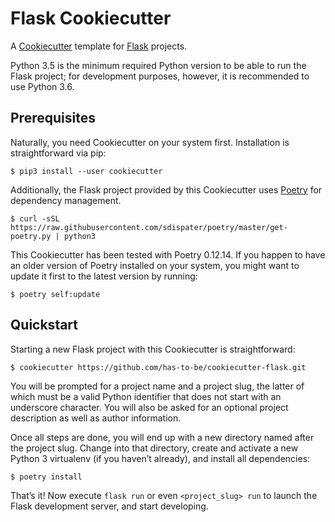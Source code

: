 Flask Cookiecutter
==================

A [Cookiecutter][1] template for [Flask][2] projects.

Python 3.5 is the minimum required Python version to be able to run the Flask
project; for development purposes, however, it is recommended to use
Python 3.6.

[1]: https://cookiecutter.readthedocs.io/en/latest/
[2]: http://flask.pocoo.org/


Prerequisites
-------------

Naturally, you need Cookiecutter on your system first.  Installation is
straightforward via pip:

```console
$ pip3 install --user cookiecutter
```

Additionally, the Flask project provided by this Cookiecutter uses [Poetry][3]
for dependency management.

```console
$ curl -sSL https://raw.githubusercontent.com/sdispater/poetry/master/get-poetry.py | python3
```

This Cookiecutter has been tested with Poetry 0.12.14.  If you happen to have
an older version of Poetry installed on your system, you might want to update
it first to the latest version by running:

```console
$ poetry self:update
```

[3]: https://poetry.eustace.io/


Quickstart
----------

Starting a new Flask project with this Cookiecutter is straightforward:

```console
$ cookiecutter https://github.com/has-to-be/cookiecutter-flask.git
```

You will be prompted for a project name and a project slug, the latter of
which must be a valid Python identifier that does not start with an underscore
character.  You will also be asked for an optional project description as well
as author information.

Once all steps are done, you will end up with a new directory named after the
project slug.  Change into that directory, create and activate a new Python 3
virtualenv (if you haven’t already), and install all dependencies:

```console
$ poetry install
```

That’s it!  Now execute `flask run` or even `<project_slug> run` to launch the
Flask development server, and start developing.
